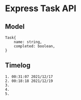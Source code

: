 # Express Task API

## Model

	Task{
		name: string,
		completed: boolean,
	}
	

## Timelog

	1. 00:31:07 2021/12/17
	2. 00:18:18 2021/12/19
	3.
	4.
	5.
	

